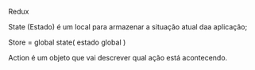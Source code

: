 Redux

State (Estado) é um local para armazenar a situação atual daa aplicação;

Store = global state( estado global )

Action é um objeto que vai descrever qual ação está acontecendo.